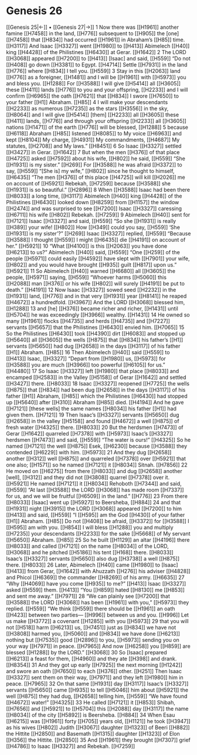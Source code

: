 # Genesis 26
[[Genesis 25|←]] • [[Genesis 27|→]]
1 Now there was [[H1961]] another famine [[H7458]] in the land, [[H776]] subsequent to [[H905]] the [one] [[H7458]] that [[H834]] had occurred [[H1961]] in Abraham’s [[H85]] time. [[H3117]] And Isaac [[H3327]] went [[H1980]] to [[H413]] Abimelech [[H40]] king [[H4428]] of the Philistines [[H6430]] at Gerar. [[H1642]] 
2 The LORD [[H3068]] appeared [[H7200]] to [[H413]] [Isaac] and said, [[H559]] “Do not [[H408]] go down [[H3381]] to Egypt. [[H4714]] Settle [[H7931]] in the land [[H776]] where [[H834]] I tell you. [[H559]] 
3 Stay in this [[H2063]] land [[H776]] as a foreigner, [[H1481]] and I will be [[H1961]] with [[H5973]] you and bless you. [[H1288]] For [[H3588]] I will give [[H5414]] all [[H3605]] these [[H411]] lands [[H776]] to you  and your offspring, [[H2233]] and I will confirm [[H6965]] the oath [[H7621]] that [[H834]] I swore [[H7650]] to your father [[H1]] Abraham. [[H85]] 
4 I will make your descendants [[H2233]] as numerous [[H7235]] as the stars [[H3556]] in the sky, [[H8064]] and I will give [[H5414]] [them] [[H2233]] all [[H3605]] these [[H411]] lands, [[H776]] and through your offspring [[H2233]] all [[H3605]] nations [[H1471]] of the earth [[H776]] will be blessed, [[H1288]] 
5 because [[H6118]] Abraham [[H85]] listened [[H8085]] to My voice [[H6963]] and kept [[H8104]] My charge, [[H4931]] My commandments, [[H4687]] My statutes, [[H2708]] and My laws.” [[H8451]] 
6 So Isaac [[H3327]] settled [[H3427]] in Gerar. [[H1642]] 
7 But when the men [[H376]] of that place [[H4725]] asked [[H7592]] about his wife, [[H802]] he said, [[H559]] “She [[H1931]] is my sister.” [[H269]] For [[H3588]] he was afraid [[H3372]] to say, [[H559]] “[She is] my wife,” [[H802]] since he thought to himself, [[H6435]] “The men [[H376]] of this place [[H4725]] will kill [[H2026]] me on account of [[H5921]] Rebekah, [[H7259]] because [[H3588]] she [[H1931]] is so beautiful.” [[H2896]] 
8 When [[H3588]] Isaac had been there [[H8033]] a long time, [[H3117]] Abimelech [[H40]] king [[H4428]] of the Philistines [[H6430]] looked down [[H8259]] from [[H1157]] the window [[H2474]] and was surprised to see [[H7200]] Isaac [[H3327]] caressing [[H6711]] his wife [[H802]] Rebekah. [[H7259]] 
9 Abimelech [[H40]] sent for [[H7121]] Isaac [[H3327]] and said, [[H559]] “So she [[H1931]] is really [[H389]] your wife! [[H802]] How [[H349]] could you say, [[H559]] ‘She [[H1931]] is my sister’?” [[H269]] Isaac [[H3327]] replied, [[H559]] “Because [[H3588]] I thought [[H559]] I might [[H6435]] die [[H4191]] on account of her.” [[H5921]] 
10 “What [[H4100]] is this [[H2063]] you have done [[H6213]] to us?”  Abimelech [[H40]] said, [[H559]] “One [[H259]] of the people [[H5971]] could easily [[H4592]] have slept with [[H7901]] your wife, [[H802]] and you would have brought [[H935]] guilt [[H817]] upon us.” [[H5921]] 
11 So Abimelech [[H40]] warned [[H6680]] all [[H3605]] the people, [[H5971]] saying, [[H559]] “Whoever harms [[H5060]] this [[H2088]] man [[H376]] or his wife [[H802]] will surely [[H4191]] be put to death.” [[H4191]] 
12 Now Isaac [[H3327]] sowed seed [[H2232]] in the [[H1931]] land, [[H776]] and in that very [[H1931]] year [[H8141]] he reaped [[H4672]] a hundredfold. [[H3967]] And the LORD [[H3068]] blessed him, [[H1288]] 
13 and [he] [[H376]] became richer and richer, [[H1431]] until [[H5704]] he was exceedingly [[H3966]] wealthy. [[H1431]] 
14 He owned so many [[H1961]] flocks [[H4735]] and herds [[H4735]] and [[H7227]] servants [[H5657]] that the Philistines [[H6430]] envied him. [[H7065]] 
15 So the Philistines [[H6430]] took [[H4390]] dirt [[H6083]] and stopped up [[H5640]] all [[H3605]] the wells [[H875]] that [[H834]] his father’s [[H1]] servants [[H5650]] had dug [[H2658]] in the days [[H3117]] of his father [[H1]] Abraham. [[H85]] 
16 Then Abimelech [[H40]] said [[H559]] to [[H413]] Isaac, [[H3327]] “Depart from [[H1980]] us, [[H5973]] for [[H3588]] you are much [[H3966]] too powerful [[H6105]] for us.” [[H4480]] 
17 So Isaac [[H3327]] left [[H1980]] that place [[H8033]] and encamped [[H2583]] in the Valley [[H5158]] of Gerar [[H1642]] and settled [[H3427]] there. [[H8033]] 
18 Isaac [[H3327]] reopened [[H7725]] the wells [[H875]] that [[H834]] had been dug [[H2658]] in the days [[H3117]] of his father [[H1]] Abraham, [[H85]] which the Philistines [[H6430]] had stopped up [[H5640]] after [[H310]] Abraham [[H85]] died. [[H4194]] And he gave [[H7121]] [these wells]  the same names [[H8034]] his father [[H1]] had given them. [[H7121]] 
19 Then Isaac’s [[H3327]] servants [[H5650]] dug [[H2658]] in the valley [[H5158]] and found [[H4672]] a well [[H875]] of fresh water [[H4325]] there. [[H8033]] 
20 But the herdsmen [[H7473]] of Gerar [[H1642]] quarreled [[H7378]] with [[H5973]] Isaac’s [[H3327]] herdsmen [[H7473]] and said, [[H559]] “The water is ours!” [[H4325]] So he named [[H7121]] the well [[H875]] Esek, [[H6230]] because [[H3588]] they contended [[H6229]] with him. [[H5973]] 
21 And they dug [[H2658]] another [[H312]] well [[H875]] and quarreled [[H7378]] over [[H5921]] that one also; [[H1571]] so he named [[H7121]] it [[H8034]] Sitnah. [[H7856]] 
22 He moved on [[H6275]] from there [[H8033]] and dug [[H2658]] another [well], [[H312]] and they did not [[H3808]] quarrel [[H7378]] over it. [[H5921]] He named [[H7121]] it [[H8034]] Rehoboth [[H7344]] and said, [[H559]] “At last [[H3588]] the LORD [[H3068]] has made room [[H7337]] for us,  and we will be fruitful [[H6509]] in the land.” [[H776]] 
23 From there [[H8033]] [Isaac] went up [[H5927]] to Beersheba, [[H884]] 
24 and that [[H1931]] night [[H3915]] the LORD [[H3068]] appeared [[H7200]] to him [[H413]] and said, [[H559]] “I [[H595]] am the God [[H430]] of your father [[H1]] Abraham. [[H85]] Do not [[H408]] be afraid, [[H3372]] for [[H3588]] I [[H595]] am with you. [[H854]] I will bless [[H1288]] you and multiply [[H7235]] your descendants [[H2233]] for the sake [[H5668]] of My servant [[H5650]] Abraham. [[H85]] 
25 So he built [[H1129]] an altar [[H4196]] there [[H8033]] and called [[H7121]] on the name [[H8034]] of the LORD, [[H3068]] and he pitched [[H5186]] his tent [[H168]] there. [[H8033]] Isaac’s [[H3327]] servants [[H5650]] also dug [[H3738]] a well [[H875]] there. [[H8033]] 
26 Later, Abimelech [[H40]] came [[H1980]] to [Isaac] [[H413]] from Gerar, [[H1642]] with Ahuzzath [[H276]] his adviser [[H4828]] and Phicol [[H6369]] the commander [[H8269]] of his army. [[H6635]] 
27 “Why [[H4069]] have you come [[H935]] to me?” [[H413]] Isaac [[H3327]] asked [[H559]] them. [[H413]] “You [[H859]] hated [[H8130]] me [[H853]] and sent me away.” [[H7971]] 
28 “We can plainly see [[H7200]] that [[H3588]] the LORD [[H3068]] has been [[H1961]] with you,” [[H5973]] they replied. [[H559]] “We think [[H559]] there should be [[H1961]] an oath [[H423]] between two parties— [[H996]] between us and you. [[H996]] Let us make [[H3772]] a covenant [[H1285]] with you [[H5973]] 
29 that you will not [[H518]] harm [[H6213]] us, [[H7451]] just as [[H834]] we have not [[H3808]] harmed you, [[H5060]] and [[H834]] we have done [[H6213]] nothing but [[H7535]] good [[H2896]] to you, [[H5973]] sending you on your way [[H7971]] in peace. [[H7965]] And now [[H6258]] you [[H859]] are blessed [[H1288]] by the LORD.” [[H3068]] 
30 So [Isaac] prepared [[H6213]] a feast for them, [[H4960]] and they ate [[H398]] and drank. [[H8354]] 
31 And they got up early [[H7925]] the next morning [[H1242]] and swore an oath [[H7650]] to each [[H376]] other. [[H251]] Then Isaac [[H3327]] sent them on their way, [[H7971]] and they left [[H1980]] him in peace. [[H7965]] 
32 On that same [[H1931]] day [[H3117]] Isaac’s [[H3327]] servants [[H5650]] came [[H935]] to tell [[H5046]] him  about [[H5921]] the well [[H875]] they had dug, [[H2658]] telling him, [[H559]] “We have found [[H4672]] water!” [[H4325]] 
33 He called [[H7121]] it [[H853]] Shibah, [[H7656]] and [[H5921]] to [[H5704]] this [[H2088]] day [[H3117]] the name [[H8034]] of the city [[H5892]] is Beersheba. [[H884]] 
34 When Esau [[H6215]] was [[H1961]] forty [[H705]] years old, [[H1121]] he took [[H3947]] as his wives [[H802]] Judith [[H3067]] daughter [[H1323]] of Beeri [[H882]] the Hittite [[H2850]] and Basemath [[H1315]] daughter [[H1323]] of Elon [[H356]] the Hittite. [[H2850]] 
35 And [[H1961]] they brought [[H7307]] grief [[H4786]] to Isaac [[H3327]] and Rebekah. [[H7259]] 
